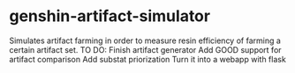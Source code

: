 # genshin-artifact-simulator
Simulates artifact farming in order to measure resin efficiency of farming a certain artifact set.
TO DO:
Finish artifact generator
Add GOOD support for artifact comparison
Add substat priorization
Turn it into a webapp with flask
